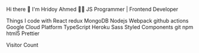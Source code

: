 Hi there 👋 I'm Hridoy Ahmed 👨‍💻
JS Programmer | Frontend Developer

       

Things I code with
React redux MongoDB Nodejs Webpack github actions Google Cloud Platform TypeScript Heroku Sass Styled Components git npm html5 Prettier

Visitor Count
